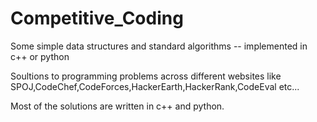 # Competitive_Coding

Some simple data structures and standard algorithms -- implemented in c++ or python

Soultions to programming problems across different websites like SPOJ,CodeChef,CodeForces,HackerEarth,HackerRank,CodeEval etc...

Most of the solutions are written in c++ and python.


